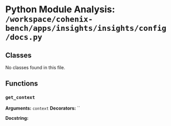 # Python Module Analysis: `/workspace/cohenix-bench/apps/insights/insights/config/docs.py`

## Classes

No classes found in this file.


## Functions

### `get_context`
**Arguments:** `context`
**Decorators:** ``

**Docstring:**
```

```

